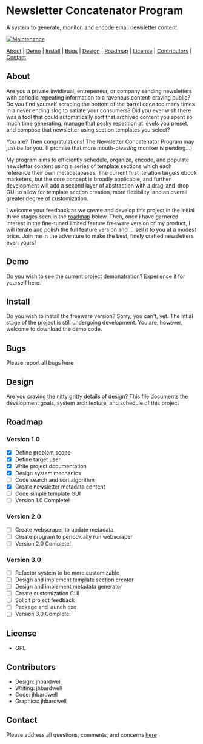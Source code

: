 # Newsletter Concatenator Program
A system to generate, monitor, and encode email newsletter content

[![Maintenance](https://img.shields.io/badge/Maintained-yes-green.svg)](https://github.com/jhbardwell/Newsletter-Concatenator-Program)

[About](#About) | [Demo](#Demo) | [Install](#Install) | [Bugs](#Bugs) | [Design](#Design) | [Roadmap](#Roadmap) | [License](#License) | [Contributors](#Contributors) | [Contact](#Contact)

## About 
Are you a private invidivual, entrepeneur, or company sending newsletters with periodic repeating information to a ravenous content-craving public? Do you find yourself scraping the bottom of the barrel once too many times in a never ending slog to satiate your consumers? Did you ever wish there was a tool that could automatically sort that archived content you spent so much time generating, manage that pesky repetition at levels you preset, and compose that newsletter using section templates you select? 

You are? Then congratulations! The Newsletter Concatenator Program may just be for you. (I promise that more mouth-pleasing moniker is pending...)

My program aims to efficiently schedule, organize, encode, and populate newsletter content using a series of template sections which each reference their own metadatabases. The current first iteration targets ebook marketers, but the core concept is broadly applicable, and further development will add a second layer of abstraction with a drag-and-drop GUI to allow for template section creation, more flexibility, and an overall greater degree of customization. 

I welcome your feedback as we create and develop this project in the initial three stages seen in the [roadmap](#Roadmap) below. Then, once I have garnered interest in the fine-tuned limited feature freeware version of my product, I will iterate and polish the full feature version and ... sell it to you at a modest price. Join me in the adventure to make the best, finely crafted newsletters ever: yours!
## Demo
Do you wish to see the current project demonatration? Experience it for yourself here.
## Install
Do you wish to install the freeware version? Sorry, you can't, yet. The intial stage of the project is still undergoing development. You are, however, welcome to download the demo code.
## Bugs
Please report all bugs here
## Design
Are you craving the nitty gritty details of design? This [file](DESIGNDOC.md) documents the development goals, system architexture, and schedule of this project
## Roadmap
### Version 1.0
- [X] Define problem scope
- [X] Define target user
- [X] Write project documentation
- [X] Design system mechanics
- [ ] Code search and sort algorithm
- [X] Create newsletter metadata content
- [ ] Code simple template GUI
- [ ] Version 1.0 Complete!
### Version 2.0
- [ ] Create webscraper to update metadata
- [ ] Create program to periodically run webscraper
- [ ] Version 2.0 Complete!
### Version 3.0
- [ ] Refactor system to be more customizable
- [ ] Design and implement template section creator
- [ ] Design and implement metadata generator
- [ ] Create customization GUI
- [ ] Solicit project feedback
- [ ] Package and launch exe
- [ ] Version 3.0 Complete!
## License
- GPL
## Contributors
- Design: jhbardwell
- Writing: jhbardwell
- Code: jhbardwell
- Graphics: jhbardwell
## Contact
Please address all questions, comments, and concerns [here](jhbardwell@gmail.com)
